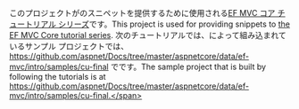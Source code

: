 <span data-ttu-id="a6f41-101">このプロジェクトがのスニペットを提供するために使用される[EF MVC コア チュートリアル シリーズ](https://docs.microsoft.com/aspnet/core/data/ef-mvc/intro)です。</span><span class="sxs-lookup"><span data-stu-id="a6f41-101">This project is used for providing snippets to [the EF MVC Core tutorial series](https://docs.microsoft.com/aspnet/core/data/ef-mvc/intro).</span></span> <span data-ttu-id="a6f41-102">次のチュートリアルでは、によって組み込まれているサンプル プロジェクトでは、https://github.com/aspnet/Docs/tree/master/aspnetcore/data/ef-mvc/intro/samples/cu-final でです。</span><span class="sxs-lookup"><span data-stu-id="a6f41-102">The sample project that is built by following the tutorials is at https://github.com/aspnet/Docs/tree/master/aspnetcore/data/ef-mvc/intro/samples/cu-final.</span></span>
